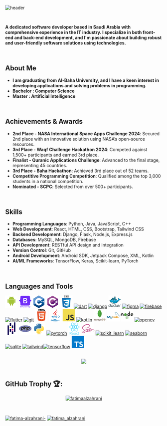 <!--<h1 align="center">Salam
  <img src="https://media.giphy.com/media/hvRJCLFzcasrR4ia7z/giphy.gif" width="30px"/>
 , I'am Fatima ALzahrani</h1>
 <div id="header" align="center">
  <img src="https://media.giphy.com/media/v1.Y2lkPTc5MGI3NjExeWZ4czA1ODR1M2piOXl6cDQ4d2w1ZzdiMnJtYzFqcDZxdHdpaW91NiZlcD12MV9pbnRlcm5hbF9naWZfYnlfaWQmY3Q9Zw/Rpl1sod1vCXK0L2SUN/giphy.gif" width="500"/>
</div>
 !-->
![header](https://capsule-render.vercel.app/api?type=waving&height=300&color=gradient&text=Fatima%20Alzahrani&customColorList=25,22)
<br>


<br>

**A dedicated software developer based in Saudi Arabia with comprehensive experience in the IT industry. I specialize in both front-end and back-end development, and I'm passionate about building robust and user-friendly software solutions using technologies.**

<br>

## About Me
- **I am graduating from Al-Baha University, and I have a keen interest in developing applications and solving problems in programming.**
- **Bachelor : Computer Science**
- **Master : Artificial Intelligence**

<br>

## Achievements & Awards
- **2nd Place - NASA International Space Apps Challenge 2024**: Secured 2nd place with an innovative solution using NASA’s open-source resources.
- **3rd Place - Waqf Challenge Hackathon 2024**: Competed against 1,500+ participants and earned 3rd place.
- **Finalist - Quranic Applications Challenge**: Advanced to the final stage, representing 45 countries.
- **3rd Place - Baha Hackathon**: Achieved 3rd place out of 52 teams.
- **Competitive Programming Competition**:
Qualified among the top 3,000 students in a national competition.
- **Nominated - SCPC**: Selected from over 500+ participants.

<br>

## Skills
- **Programming Languages**: Python, Java, JavaScript, C++
- **Web Development**: React, HTML, CSS, Bootstrap, Tailwind CSS
- **Backend Development**: Django, Flask, Node.js, Express.js
- **Databases**: MySQL, MongoDB, Firebase
- **API Development**: RESTful API design and integration
- **Version Control**: Git, GitHub
- **Android Development**: Android SDK, Jetpack Compose, XML, Kotlin
- **AI/ML Frameworks**: TensorFlow, Keras, Scikit-learn, PyTorch

<br>

## Languages and Tools
<p align="left">
  <a href="https://developer.android.com" target="_blank" rel="noreferrer"><img
      src="https://raw.githubusercontent.com/devicons/devicon/master/icons/android/android-original-wordmark.svg"
      alt="android"
      width="40"
      height="40"
    /></a>
  <a href="https://getbootstrap.com" target="_blank" rel="noreferrer"><img
      src="https://raw.githubusercontent.com/devicons/devicon/master/icons/bootstrap/bootstrap-plain-wordmark.svg"
      alt="bootstrap"
      width="40"
      height="40"
    /></a>
  <a href="https://www.w3schools.com/cpp/" target="_blank" rel="noreferrer"><img
      src="https://raw.githubusercontent.com/devicons/devicon/master/icons/cplusplus/cplusplus-original.svg"
      alt="cplusplus"
      width="40"
      height="40"
    /></a>
  <a href="https://www.w3schools.com/cs/" target="_blank" rel="noreferrer"><img
      src="https://raw.githubusercontent.com/devicons/devicon/master/icons/csharp/csharp-original.svg"
      alt="csharp"
      width="40"
      height="40"
    /></a>
  <a href="https://www.w3schools.com/css/" target="_blank" rel="noreferrer"><img
      src="https://raw.githubusercontent.com/devicons/devicon/master/icons/css3/css3-original-wordmark.svg"
      alt="css3"
      width="40"
      height="40"
    /></a>
  <a href="https://dart.dev" target="_blank" rel="noreferrer"><img
      src="https://www.vectorlogo.zone/logos/dartlang/dartlang-icon.svg"
      alt="dart"
      width="40"
      height="40"
    /></a>
  <a href="https://www.djangoproject.com/" target="_blank" rel="noreferrer"><img
      src="https://cdn.worldvectorlogo.com/logos/django.svg"
      alt="django"
      width="40"
      height="40"
    /></a>
  <a href="https://www.docker.com/" target="_blank" rel="noreferrer"><img
      src="https://raw.githubusercontent.com/devicons/devicon/master/icons/docker/docker-original-wordmark.svg"
      alt="docker"
      width="40"
      height="40"
    /></a>
  <a href="https://www.figma.com/" target="_blank" rel="noreferrer"><img
      src="https://www.vectorlogo.zone/logos/figma/figma-icon.svg"
      alt="figma"
      width="40"
      height="40"
    /></a>
  <a href="https://firebase.google.com/" target="_blank" rel="noreferrer"><img
      src="https://www.vectorlogo.zone/logos/firebase/firebase-icon.svg"
      alt="firebase"
      width="40"
      height="40"
    /></a>
  <a href="https://flutter.dev" target="_blank" rel="noreferrer"><img
      src="https://www.vectorlogo.zone/logos/flutterio/flutterio-icon.svg"
      alt="flutter"
      width="40"
      height="40"
    /></a>
  <a href="https://git-scm.com/" target="_blank" rel="noreferrer"><img
      src="https://www.vectorlogo.zone/logos/git-scm/git-scm-icon.svg"
      alt="git"
      width="40"
      height="40"
    /></a>
  <a href="https://www.w3.org/html/" target="_blank" rel="noreferrer"><img
      src="https://raw.githubusercontent.com/devicons/devicon/master/icons/html5/html5-original-wordmark.svg"
      alt="html5"
      width="40"
      height="40"
    /></a>
  <a href="https://www.java.com" target="_blank" rel="noreferrer"><img
      src="https://raw.githubusercontent.com/devicons/devicon/master/icons/java/java-original.svg"
      alt="java"
      width="40"
      height="40"
    /></a>
  <a
    href="https://developer.mozilla.org/en-US/docs/Web/JavaScript"
    target="_blank"
    rel="noreferrer"
  ><img
      src="https://raw.githubusercontent.com/devicons/devicon/master/icons/javascript/javascript-original.svg"
      alt="javascript"
      width="40"
      height="40"
    /></a>
  <a href="https://kotlinlang.org" target="_blank" rel="noreferrer"><img
      src="https://www.vectorlogo.zone/logos/kotlinlang/kotlinlang-icon.svg"
      alt="kotlin"
      width="40"
      height="40"
    /></a>
  <a href="https://www.mongodb.com/" target="_blank" rel="noreferrer"><img
      src="https://raw.githubusercontent.com/devicons/devicon/master/icons/mongodb/mongodb-original-wordmark.svg"
      alt="mongodb"
      width="40"
      height="40"
    /></a>
  <a href="https://www.mysql.com/" target="_blank" rel="noreferrer"><img
      src="https://raw.githubusercontent.com/devicons/devicon/master/icons/mysql/mysql-original-wordmark.svg"
      alt="mysql"
      width="40"
      height="40"
    /></a>
  <a href="https://nodejs.org" target="_blank" rel="noreferrer"><img
      src="https://raw.githubusercontent.com/devicons/devicon/master/icons/nodejs/nodejs-original-wordmark.svg"
      alt="nodejs"
      width="40"
      height="40"
    /></a>
  <a href="https://opencv.org/" target="_blank" rel="noreferrer"><img
      src="https://www.vectorlogo.zone/logos/opencv/opencv-icon.svg"
      alt="opencv"
      width="40"
      height="40"
    /></a>
  <a href="https://pandas.pydata.org/" target="_blank" rel="noreferrer"><img
      src="https://raw.githubusercontent.com/devicons/devicon/2ae2a900d2f041da66e950e4d48052658d850630/icons/pandas/pandas-original.svg"
      alt="pandas"
      width="40"
      height="40"
    /></a>
  <a href="https://www.php.net" target="_blank" rel="noreferrer"><img
      src="https://raw.githubusercontent.com/devicons/devicon/master/icons/php/php-original.svg"
      alt="php"
      width="40"
      height="40"
    /></a>
  <a href="https://www.python.org" target="_blank" rel="noreferrer"><img
      src="https://raw.githubusercontent.com/devicons/devicon/master/icons/python/python-original.svg"
      alt="python"
      width="40"
      height="40"
    /></a>
  <a href="https://pytorch.org/" target="_blank" rel="noreferrer"><img
      src="https://www.vectorlogo.zone/logos/pytorch/pytorch-icon.svg"
      alt="pytorch"
      width="40"
      height="40"
    /></a>
  <a href="https://reactjs.org/" target="_blank" rel="noreferrer"><img
      src="https://raw.githubusercontent.com/devicons/devicon/master/icons/react/react-original-wordmark.svg"
      alt="react"
      width="40"
      height="40"
    /></a>
  <a href="https://sass-lang.com" target="_blank" rel="noreferrer"><img
      src="https://raw.githubusercontent.com/devicons/devicon/master/icons/sass/sass-original.svg"
      alt="sass"
      width="40"
      height="40"
    /></a>
  <a href="https://scikit-learn.org/" target="_blank" rel="noreferrer"><img
      src="https://upload.wikimedia.org/wikipedia/commons/0/05/Scikit_learn_logo_small.svg"
      alt="scikit_learn"
      width="40"
      height="40"
    /></a>
  <a href="https://seaborn.pydata.org/" target="_blank" rel="noreferrer"><img
      src="https://seaborn.pydata.org/_images/logo-mark-lightbg.svg"
      alt="seaborn"
      width="40"
      height="40"
    /></a>
  <a href="https://www.sqlite.org/" target="_blank" rel="noreferrer"><img
      src="https://www.vectorlogo.zone/logos/sqlite/sqlite-icon.svg"
      alt="sqlite"
      width="40"
      height="40"
    /></a>
  <a href="https://tailwindcss.com/" target="_blank" rel="noreferrer"
    ><img
      src="https://www.vectorlogo.zone/logos/tailwindcss/tailwindcss-icon.svg"
      alt="tailwind"
      width="40"
      height="40" /></a
  ><a href="https://www.tensorflow.org" target="_blank" rel="noreferrer"
    ><img
      src="https://www.vectorlogo.zone/logos/tensorflow/tensorflow-icon.svg"
      alt="tensorflow"
      width="40"
      height="40"
  /></a>
  <a href="https://www.typescriptlang.org/" target="_blank" rel="noreferrer"
    ><img
      src="https://raw.githubusercontent.com/devicons/devicon/master/icons/typescript/typescript-original.svg"
      alt="typescript"
      width="40"
      height="40"
  /></a>
</p>

<br>

<div align="center">
 <img src="https://komarev.com/ghpvc/?username=fatimaalzahrani&label=Profile%20views&color=957CB7&style=plastic" width="300" />
</div>


<br>

## GitHub Trophy 🏆:

<p align="center"> <a href="https://github.com/ryo-ma/github-profile-trophy"><img src="https://github-profile-trophy.vercel.app/?username=FATIMAALZAHRANI&theme=onedark&column=5&margin-w=8&margin-h=8" alt="fatimaalzahrani" /></a> </p>

<br>


<!--
## Skills

Here's a glimpse of the skills I bring to the table:
- **Front-End Technologies**: React.js (including Redux.js, Redux Thunk, and Redux/Toolkit), HTML5, Vanilla JS
- **Back-End Technologies**: Ruby on Rails, Node.js, Express.js, GraphQL, Apollo, Django (Beginner)
- **Deployment**: Render, Vercel, Netlify, Railway.app, Heroku
- **Programming Languages**: JavaScript, Ruby, Python, Embedded C/C++
- **Databases**: MySQL, PostgreSQL, MongoDB, MariaDB
- **Testing**: Jest, RSpec, Rubocop, Capybara
- **Bundle Technologies**: Vite, Webpack, Parcel
- **Styling**: Ant Design, TailwindCSS, Chakra-UI, styled-components, SASS/SCSS, Bootstrap, CSS3

## What I'm doing presently?

- 🔭 I’m currently working on full-stack projects using the React library on the front end and Ruby on Rails on the back end.
- 🌱 I’m currently learning SSR, PWA's and other popular CSS frameworks. 
- 👯 I’m looking to collaborate on **Open Source** and **IoT** projects. 
- 💬 Ask me *anything* about `Technology`
- 📫 <a href="mailto:dev.aakashv@gmail.com">Send an email</a> 
- 😄 Pronouns: He / Him
- ⚡ Fun fact: I love electronics and programming.

## My Stats 🔥:


<a href="https://github.com/FatimaALzahrani">
  <img align="center" src="https://github-readme-stats.vercel.app/api/top-langs/?username=FatimaALzahrani&layout=compact&langs_count=9&show_icons=true&theme=prussian&hide_border=true&text_color=ffffff" width="500" />
</a>
<br />
<br />
<a href="https://github.com/FatimaALzahrani">
  <img align="center" src="https://github-readme-stats.vercel.app/api?username=FatimaALzahrani&show_icons=true&theme=prussian&hide_border=true&text_color=ffffff" width="500" />
</a>
<a href="https://github.com/FatimaALzahrani">
  <img align="center" src="https://github-readme-streak-stats.herokuapp.com/?user=FatimaALzahrani&theme=prussian&hide_border=true&text_color=ffffff" width="500" />
</a>
<br />
<br />
<a href="https://github.com/FatimaALzahrani">
  
  ![Aakash's Activity Graph](https://github-readme-activity-graph.vercel.app/graph?username=FatimaALzahrani&theme=tokyo-night&hide_border=true&text_color=ffffff"&color=708090&point=24292e&area=true&hide_border=true)
  
</a>
<br />
<br />
<br />
<br />
<br />
<hr>
<div align="center">
 <img src="https://komarev.com/ghpvc/?username=fatimaalzahrani&label=Profile%20views&color=0e75b6&style=plastic" width="200" />
</div>



<p align="left"> <img src="https://komarev.com/ghpvc/?username=fatimaalzahrani&label=Profile%20views&color=0e75b6&style=flat" alt="fatimaalzahrani" /> </p>

<p align="left"> <a href="https://github.com/ryo-ma/github-profile-trophy"><img src="https://github-profile-trophy.vercel.app/?username=fatimaalzahrani" alt="fatimaalzahrani" /></a> </p>

<p align="left"> <a href="https://twitter.com/" target="blank"><img src="https://img.shields.io/twitter/follow/?logo=twitter&style=for-the-badge" alt="" /></a> </p>

<h3 align="left">Connect with me:</h3>
-->

<p align="left">
<a href="https://linkedin.com/in/fatima-alzahrani-" target="blank"><img align="center" src="https://raw.githubusercontent.com/rahuldkjain/github-profile-readme-generator/master/src/images/icons/Social/linked-in-alt.svg" alt="fatima-alzahrani-" height="30" width="40" /></a>
<a href="https://www.hackerrank.com/fatima_alzahrani" target="blank"><img align="center" src="https://raw.githubusercontent.com/rahuldkjain/github-profile-readme-generator/master/src/images/icons/Social/hackerrank.svg" alt="fatima_alzahrani" height="30" width="40" /></a>
</p>

<br>




